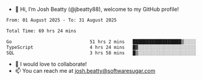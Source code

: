 - 👋 Hi, I’m Josh Beatty (@jbeatty88), welcome to my GitHub profile!

<!--START_SECTION:waka-->

```txt
From: 01 August 2025 - To: 31 August 2025

Total Time: 69 hrs 24 mins

Go                             51 hrs 2 mins   ██████████████████▒░░░░░░   73.54 %
TypeScript                     4 hrs 24 mins   █▓░░░░░░░░░░░░░░░░░░░░░░░   06.36 %
SQL                            3 hrs 58 mins   █▒░░░░░░░░░░░░░░░░░░░░░░░   05.73 %
```

<!--END_SECTION:waka-->

- 💞️ I would love to collaborate!
- 📫 You can reach me at josh.beatty@softwaresugar.com

<!---
jbeatty88/jbeatty88 is a ✨ special ✨ repository because its `README.md` (this file) appears on your GitHub profile.
You can click the Preview link to take a look at your changes.
--->

